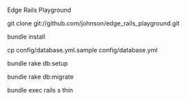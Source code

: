 Edge Rails Playground

git clone git://github.com/johnson/edge_rails_playground.git

bundle install

cp config/database.yml.sample config/database.yml

bundle rake db:setup

bundle rake db:migrate

bundle exec rails s thin